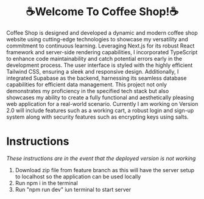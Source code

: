 <h1 align="center">☕Welcome To Coffee Shop!☕</h1>

Coffee Shop is designed and developed a dynamic and modern coffee shop website using cutting-edge technologies to showcase my versatility and commitment to continuous learning. Leveraging Next.js for its robust React framework and server-side rendering capabilities, I incorporated TypeScript to enhance code maintainability and catch potential errors early in the development process. The user interface is styled with the highly efficient Tailwind CSS, ensuring a sleek and responsive design. Additionally, I integrated Supabase as the backend, harnessing its seamless database capabilities for efficient data management. This project not only demonstrates my proficiency in the specified tech stack but also showcases my ability to create a fully functional and aesthetically pleasing web application for a real-world scenario. Currently I am working on Version 2.0 will include features such as a working cart, a robust login and sign-up system along with security features such as encrypting keys using salts. 
<h1>Instructions</h1>

*These instructions are in the event that the deployed version is not working*
1. Download zip file from feature branch as this will have the server setup to localhost so the application can be used locally
2. Run npm i in the terminal
4. Run "npm run dev" iun terminal to start server


